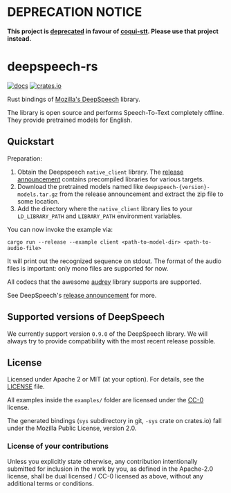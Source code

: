 # DEPRECATION NOTICE

**This project is [deprecated](https://github.com/RustAudio/deepspeech-rs/issues/48) in favour of [coqui-stt](https://github.com/tazz4843/coqui-stt).
Please use that project instead.**

# deepspeech-rs

[![docs](https://docs.rs/deepspeech/badge.svg)](https://docs.rs/crate/deepspeech)
[![crates.io](https://img.shields.io/crates/v/deepspeech.svg)](https://crates.io/crates/deepspeech)

Rust bindings of [Mozilla's DeepSpeech](https://github.com/mozilla/DeepSpeech) library.

The library is open source and performs Speech-To-Text completely offline. They provide pretrained models for English.

## Quickstart

Preparation:

1. Obtain the Deepspeech `native_client` library. The [release announcement] contains precompiled libraries for various targets.
2. Download the pretrained models named like `deepspeech-{version}-models.tar.gz` from the release announcement and extract the zip file to some location.
3. Add the directory where the `native_client` library lies to your `LD_LIBRARY_PATH` and `LIBRARY_PATH` environment variables.

You can now invoke the example via:

```
cargo run --release --example client <path-to-model-dir> <path-to-audio-file>
```

It will print out the recognized sequence on stdout. The format of the audio files is important: only mono files are supported for now.

All codecs that the awesome [audrey](https://github.com/RustAudio/audrey) library supports are supported.

See DeepSpeech's [release announcement] for more.

[release announcement]: https://github.com/mozilla/DeepSpeech/releases/tag/v0.9.0

## Supported versions of DeepSpeech

We currently support version `0.9.0` of the DeepSpeech library.
We will always try to provide compatibility with the most recent release possible.

## License

Licensed under Apache 2 or MIT (at your option). For details, see the [LICENSE](LICENSE) file.

All examples inside the `examples/` folder are licensed under the
[CC-0](https://creativecommons.org/publicdomain/zero/1.0/) license.

The generated bindings (`sys` subdirectory in git, `-sys` crate on crates.io) fall under the Mozilla Public License, version 2.0.

### License of your contributions

Unless you explicitly state otherwise, any contribution intentionally submitted for
inclusion in the work by you, as defined in the Apache-2.0 license,
shall be dual licensed / CC-0 licensed as above, without any additional terms or conditions.
